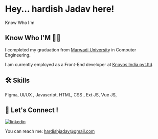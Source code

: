 
# Hey... hardish Jadav here!

Know Who I'm


## Know Who I'M 👨‍💼

I completed my graduation from [Marwadi University](https://www.marwadiuniversity.ac.in/) in Computer Engineering.

I am currently employed as a Front-End developer at [Knovos India pvt.ltd](https://www.knovos.com/).


## 🛠 Skills
Figma, UI/UX , Javascript, HTML, CSS , Ext JS, Vue JS, 


## 🔗 Let's Connect !


[![linkedin](https://img.shields.io/badge/-Hardish%20Jadav-blue?style=plastic&logo=linkedin
)](https://www.linkedin.com/in/hardish-jadav)

You can reach me: hardishjadav@gmail.com




